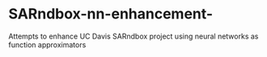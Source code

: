 # SARndbox-nn-enhancement-
Attempts to enhance UC Davis SARndbox project using neural networks as function approximators
